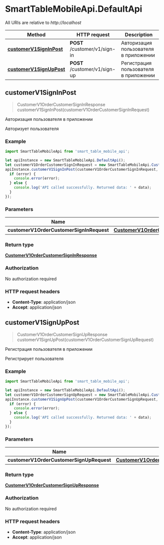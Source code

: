 # SmartTableMobileApi.DefaultApi

All URIs are relative to *http://localhost*

Method | HTTP request | Description
------------- | ------------- | -------------
[**customerV1SignInPost**](DefaultApi.md#customerV1SignInPost) | **POST** /customer/v1/sign-in | Авторизация пользователя в приложении
[**customerV1SignUpPost**](DefaultApi.md#customerV1SignUpPost) | **POST** /customer/v1/sign-up | Регистрация пользователя в приложении



## customerV1SignInPost

> CustomerV1OrderCustomerSignInResponse customerV1SignInPost(customerV1OrderCustomerSignInRequest)

Авторизация пользователя в приложении

Авторизует пользователя

### Example

```javascript
import SmartTableMobileApi from 'smart_table_mobile_api';

let apiInstance = new SmartTableMobileApi.DefaultApi();
let customerV1OrderCustomerSignInRequest = new SmartTableMobileApi.CustomerV1OrderCustomerSignInRequest(); // CustomerV1OrderCustomerSignInRequest | 
apiInstance.customerV1SignInPost(customerV1OrderCustomerSignInRequest, (error, data, response) => {
  if (error) {
    console.error(error);
  } else {
    console.log('API called successfully. Returned data: ' + data);
  }
});
```

### Parameters


Name | Type | Description  | Notes
------------- | ------------- | ------------- | -------------
 **customerV1OrderCustomerSignInRequest** | [**CustomerV1OrderCustomerSignInRequest**](CustomerV1OrderCustomerSignInRequest.md)|  | 

### Return type

[**CustomerV1OrderCustomerSignInResponse**](CustomerV1OrderCustomerSignInResponse.md)

### Authorization

No authorization required

### HTTP request headers

- **Content-Type**: application/json
- **Accept**: application/json


## customerV1SignUpPost

> CustomerV1OrderCustomerSignUpResponse customerV1SignUpPost(customerV1OrderCustomerSignUpRequest)

Регистрация пользователя в приложении

Регистрирует пользователя

### Example

```javascript
import SmartTableMobileApi from 'smart_table_mobile_api';

let apiInstance = new SmartTableMobileApi.DefaultApi();
let customerV1OrderCustomerSignUpRequest = new SmartTableMobileApi.CustomerV1OrderCustomerSignUpRequest(); // CustomerV1OrderCustomerSignUpRequest | 
apiInstance.customerV1SignUpPost(customerV1OrderCustomerSignUpRequest, (error, data, response) => {
  if (error) {
    console.error(error);
  } else {
    console.log('API called successfully. Returned data: ' + data);
  }
});
```

### Parameters


Name | Type | Description  | Notes
------------- | ------------- | ------------- | -------------
 **customerV1OrderCustomerSignUpRequest** | [**CustomerV1OrderCustomerSignUpRequest**](CustomerV1OrderCustomerSignUpRequest.md)|  | 

### Return type

[**CustomerV1OrderCustomerSignUpResponse**](CustomerV1OrderCustomerSignUpResponse.md)

### Authorization

No authorization required

### HTTP request headers

- **Content-Type**: application/json
- **Accept**: application/json

